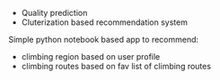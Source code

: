+ Quality prediction
+ Cluterization based recommendation system

Simple python notebook based app to recommend:
- climbing region based on user profile 
- climbing routes based on fav list of climbing routes
